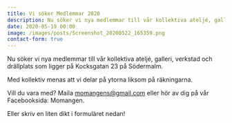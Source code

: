 ```yaml
---
title: Vi söker Medlemmar 2020
description: Nu söker vi nya medlemmar till vår kollektiva ateljé, galleri, verkstad
date: 2020-05-19 00:00
image: /images/posts/Screenshot_20200522_165359.png
contact-form: true
---
```

Nu söker vi nya medlemmar till vår kollektiva ateljé, galleri, verkstad och drällplats som ligger på Kocksgatan 23 på Södermalm. 

Med kollektiv menas att vi delar på ytorna liksom på räkningarna. 

Vill du vara med? Maila momangens@gmail.com eller hör av dig på vår Facebooksida: Momangen.

Eller skriv en liten dikt i formuläret nedan!